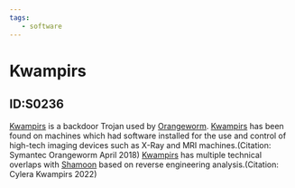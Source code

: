 ```yaml
---
tags:
   - software
---
```

# Kwampirs
## ID:S0236
[Kwampirs](software/S0236) is a backdoor Trojan used by [Orangeworm](groups/G0071). [Kwampirs](software/S0236) has been found on machines which had software installed for the use and control of high-tech imaging devices such as X-Ray and MRI machines.(Citation: Symantec Orangeworm April 2018) [Kwampirs](software/S0236) has multiple technical overlaps with [Shamoon](software/S0140) based on reverse engineering analysis.(Citation: Cylera Kwampirs 2022)
